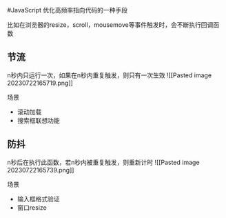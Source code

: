 #JavaScript 
优化高频率指向代码的一种手段

比如在浏览器的resize，scroll，mousemove等事件触发时，会不断执行回调函数

## 节流
n秒内只运行一次，如果在n秒内重复触发，则只有一次生效
![[Pasted image 20230722165719.png]]

场景
- 滚动加载
- 搜索框联想功能

## 防抖
n秒后在执行此函数，若n秒内被重复触发，则重新计时
![[Pasted image 20230722165739.png]]

场景
- 输入框格式验证
- 窗口resize
